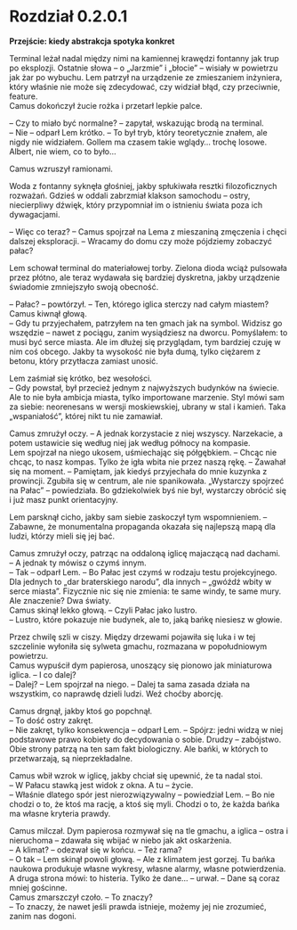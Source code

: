 # Rozdział 0.2.0.1  
**Przejście: kiedy abstrakcja spotyka konkret**

Terminal leżał nadal między nimi na kamiennej krawędzi fontanny jak trup po eksplozji. Ostatnie słowa – o „Jarzmie” i „błocie” – wisiały w powietrzu jak żar po wybuchu. Lem patrzył na urządzenie ze zmieszaniem inżyniera, który właśnie nie może się zdecydować, czy widział błąd, czy przeciwnie, feature.  
Camus dokończył żucie rożka i przetarł lepkie palce.  

– Czy to miało być normalne? – zapytał, wskazując brodą na terminal.  
– Nie – odparł Lem krótko. – To był tryb, który teoretycznie znałem, ale nigdy nie widziałem. Gollem ma czasem takie wglądy… trochę losowe. Albert, nie wiem, co to było…  

Camus wzruszył ramionami.  

Woda z fontanny syknęła głośniej, jakby spłukiwała resztki filozoficznych rozważań. Gdzieś w oddali zabrzmiał klakson samochodu – ostry, niecierpliwy dźwięk, który przypomniał im o istnieniu świata poza ich dywagacjami.  

– Więc co teraz? – Camus spojrzał na Lema z mieszaniną zmęczenia i chęci dalszej eksploracji. – Wracamy do domu czy może pójdziemy zobaczyć pałac?  

Lem schował terminal do materiałowej torby. Zielona dioda wciąż pulsowała przez płótno, ale teraz wydawała się bardziej dyskretna, jakby urządzenie świadomie zmniejszyło swoją obecność.  

– Pałac? – powtórzył. – Ten, którego iglica sterczy nad całym miastem?  
Camus kiwnął głową.  
– Gdy tu przyjechałem, patrzyłem na ten gmach jak na symbol. Widzisz go wszędzie – nawet z pociągu, zanim wysiądziesz na dworcu. Pomyślałem: to musi być serce miasta. Ale im dłużej się przyglądam, tym bardziej czuję w nim coś obcego. Jakby ta wysokość nie była dumą, tylko ciężarem z betonu, który przytłacza zamiast unosić.  

Lem zaśmiał się krótko, bez wesołości.  
– Gdy powstał, był przecież jednym z najwyższych budynków na świecie. Ale to nie była ambicja miasta, tylko importowane marzenie. Styl mówi sam za siebie: neorenesans w wersji moskiewskiej, ubrany w stal i kamień. Taka „wspaniałość”, której nikt tu nie zamawiał.  

Camus zmrużył oczy. – A jednak korzystacie z niej wszyscy. Narzekacie, a potem ustawicie się według niej jak według północy na kompasie.  
Lem spojrzał na niego ukosem, uśmiechając się półgębkiem. – Chcąc nie chcąc, to nasz kompas. Tylko że igła wbita nie przez naszą rękę. – Zawahał się na moment. – Pamiętam, jak kiedyś przyjechała do mnie kuzynka z prowincji. Zgubiła się w centrum, ale nie spanikowała. „Wystarczy spojrzeć na Pałac” – powiedziała. Bo gdziekolwiek byś nie był, wystarczy obrócić się i już masz punkt orientacyjny.  

Lem parsknął cicho, jakby sam siebie zaskoczył tym wspomnieniem. – Zabawne, że monumentalna propaganda okazała się najlepszą mapą dla ludzi, którzy mieli się jej bać.  

Camus zmrużył oczy, patrząc na oddaloną iglicę majaczącą nad dachami.  
– A jednak ty mówisz o czymś innym.  
– Tak – odparł Lem. – Bo Pałac jest czymś w rodzaju testu projekcyjnego. Dla jednych to „dar braterskiego narodu”, dla innych – „gwóźdź wbity w serce miasta”. Fizycznie nic się nie zmienia: te same windy, te same mury. Ale znaczenie? Dwa światy.  
Camus skinął lekko głową. – Czyli Pałac jako lustro.  
– Lustro, które pokazuje nie budynek, ale to, jaką bańkę niesiesz w głowie.  

Przez chwilę szli w ciszy. Między drzewami pojawiła się luka i w tej szczelinie wyłoniła się sylweta gmachu, rozmazana w popołudniowym powietrzu.  
Camus wypuścił dym papierosa, unoszący się pionowo jak miniaturowa iglica. – I co dalej?  
– Dalej? – Lem spojrzał na niego. – Dalej ta sama zasada działa na wszystkim, co naprawdę dzieli ludzi. Weź choćby aborcję.  

Camus drgnął, jakby ktoś go popchnął.  
– To dość ostry zakręt.  
– Nie zakręt, tylko konsekwencja – odparł Lem. – Spójrz: jedni widzą w niej podstawowe prawo kobiety do decydowania o sobie. Drudzy – zabójstwo. Obie strony patrzą na ten sam fakt biologiczny. Ale bańki, w których to przetwarzają, są nieprzekładalne.  

Camus wbił wzrok w iglicę, jakby chciał się upewnić, że ta nadal stoi.  
– W Pałacu stawką jest widok z okna. A tu – życie.  
– Właśnie dlatego spór jest nierozwiązywalny – powiedział Lem. – Bo nie chodzi o to, że ktoś ma rację, a ktoś się myli. Chodzi o to, że każda bańka ma własne kryteria prawdy.  

Camus milczał. Dym papierosa rozmywał się na tle gmachu, a iglica – ostra i nieruchoma – zdawała się wbijać w niebo jak akt oskarżenia.  
– A klimat? – odezwał się w końcu. – Też rama?  
– O tak – Lem skinął powoli głową. – Ale z klimatem jest gorzej. Tu bańka naukowa produkuje własne wykresy, własne alarmy, własne potwierdzenia. A druga strona mówi: to histeria. Tylko że dane… – urwał. – Dane są coraz mniej gościnne.  
Camus zmarszczył czoło. – To znaczy?  
– To znaczy, że nawet jeśli prawda istnieje, możemy jej nie zrozumieć, zanim nas dogoni.
